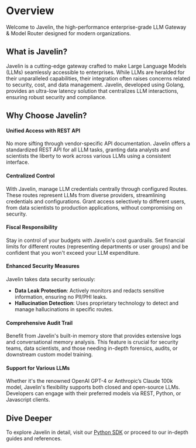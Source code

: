 # Overview

Welcome to Javelin, the high-performance enterprise-grade LLM Gateway & Model Router designed for modern organizations.

## What is Javelin?

Javelin is a cutting-edge gateway crafted to make Large Language Models (LLMs) seamlessly accessible to enterprises. While LLMs are heralded for their unparalleled capabilities, their integration often raises concerns related to security, cost, and data management. Javelin, developed using Golang, provides an ultra-low latency solution that centralizes LLM interactions, ensuring robust security and compliance.

## Why Choose Javelin?

#### Unified Access with REST API

No more sifting through vendor-specific API documentation. Javelin offers a standardized REST API for all LLM tasks, granting data analysts and scientists the liberty to work across various LLMs using a consistent interface.

#### Centralized Control

With Javelin, manage LLM credentials centrally through configured Routes. These routes represent LLMs from diverse providers, streamlining credentials and configurations. Grant access selectively to different users, from data scientists to production applications, without compromising on security.

#### Fiscal Responsibility

Stay in control of your budgets with Javelin's cost guardrails. Set financial limits for different routes (representing departments or user groups) and be confident that you won't exceed your LLM expenditure.

#### Enhanced Security Measures

Javelin takes data security seriously:

- **Data Leak Protection**: Actively monitors and redacts sensitive information, ensuring no PII/PHI leaks.
- **Hallucination Detection**: Uses proprietary technology to detect and manage hallucinations in specific routes.

#### Comprehensive Audit Trail

Benefit from Javelin's built-in memory store that provides extensive logs and conversational memory analysis. This feature is crucial for security teams, data scientists, and those needing in-depth forensics, audits, or downstream custom model training.

#### Support for Various LLMs

Whether it's the renowned OpenAI GPT-4 or Anthropic’s Claude 100k model, Javelin's flexibility supports both closed and open-source LLMs. Developers can engage with their preferred models via REST, Python, or Javascript clients.

## Dive Deeper

To explore Javelin in detail, visit our [Python SDK](https://github.com/getjavelin/javelin-python) or proceed to our in-depth guides and references.
